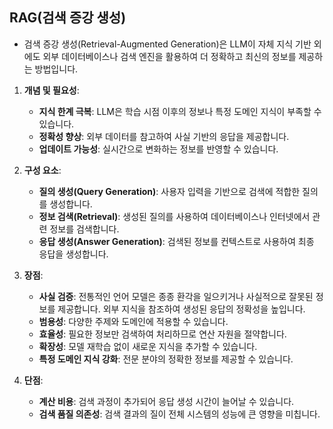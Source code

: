 ## RAG(검색 증강 생성)

- 검색 증강 생성(Retrieval-Augmented Generation)은 LLM이 자체 지식 기반 외에도 외부 데이터베이스나 검색 엔진을 활용하여 더 정확하고 최신의 정보를 제공하는 방법입니다.

1. **개념 및 필요성**:
   - **지식 한계 극복**: LLM은 학습 시점 이후의 정보나 특정 도메인 지식이 부족할 수 있습니다.
   - **정확성 향상**: 외부 데이터를 참고하여 사실 기반의 응답을 제공합니다.
   - **업데이트 가능성**: 실시간으로 변화하는 정보를 반영할 수 있습니다.
2. **구성 요소**:
   - **질의 생성(Query Generation)**: 사용자 입력을 기반으로 검색에 적합한 질의를 생성합니다.
   - **정보 검색(Retrieval)**: 생성된 질의를 사용하여 데이터베이스나 인터넷에서 관련 정보를 검색합니다.
   - **응답 생성(Answer Generation)**: 검색된 정보를 컨텍스트로 사용하여 최종 응답을 생성합니다.
3. **장점**:

   - **사실 검증**: 전통적인 언어 모델은 종종 환각을 일으키거나 사실적으로 잘못된 정보를 제공합니다.
     외부 지식을 참조하여 생성된 응답의 정확성을 높입니다.
   - **범용성**: 다양한 주제와 도메인에 적용할 수 있습니다.
   - **효율성**: 필요한 정보만 검색하여 처리하므로 연산 자원을 절약합니다.
   - **확장성**: 모델 재학습 없이 새로운 지식을 추가할 수 있습니다.
   - **특정 도메인 지식 강화**: 전문 분야의 정확한 정보를 제공할 수 있습니다.

4. **단점**:
   - **계산 비용**: 검색 과정이 추가되어 응답 생성 시간이 늘어날 수 있습니다.
   - **검색 품질 의존성**: 검색 결과의 질이 전체 시스템의 성능에 큰 영향을 미칩니다.
